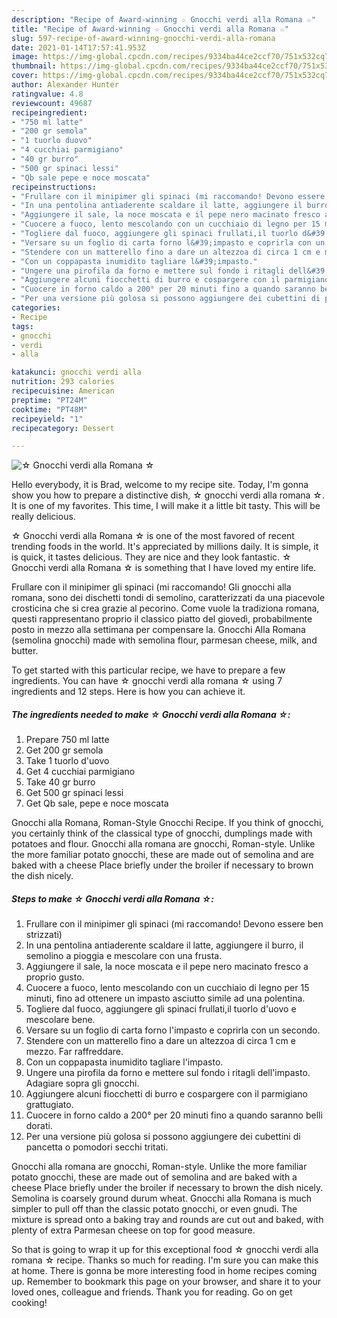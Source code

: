 ```yaml
---
description: "Recipe of Award-winning ☆ Gnocchi verdi alla Romana ☆"
title: "Recipe of Award-winning ☆ Gnocchi verdi alla Romana ☆"
slug: 597-recipe-of-award-winning-gnocchi-verdi-alla-romana
date: 2021-01-14T17:57:41.953Z
image: https://img-global.cpcdn.com/recipes/9334ba44ce2ccf70/751x532cq70/☆-gnocchi-verdi-alla-romana-☆-recipe-main-photo.jpg
thumbnail: https://img-global.cpcdn.com/recipes/9334ba44ce2ccf70/751x532cq70/☆-gnocchi-verdi-alla-romana-☆-recipe-main-photo.jpg
cover: https://img-global.cpcdn.com/recipes/9334ba44ce2ccf70/751x532cq70/☆-gnocchi-verdi-alla-romana-☆-recipe-main-photo.jpg
author: Alexander Hunter
ratingvalue: 4.8
reviewcount: 49687
recipeingredient:
- "750 ml latte"
- "200 gr semola"
- "1 tuorlo duovo"
- "4 cucchiai parmigiano"
- "40 gr burro"
- "500 gr spinaci lessi"
- "Qb sale pepe e noce moscata"
recipeinstructions:
- "Frullare con il minipimer gli spinaci (mi raccomando! Devono essere ben strizzati)"
- "In una pentolina antiaderente scaldare il latte, aggiungere il burro, il semolino a pioggia e mescolare con una frusta."
- "Aggiungere il sale, la noce moscata e il pepe nero macinato fresco a proprio gusto."
- "Cuocere a fuoco, lento mescolando con un cucchiaio di legno per 15 minuti, fino ad ottenere un impasto asciutto simile ad una polentina."
- "Togliere dal fuoco, aggiungere gli spinaci frullati,il tuorlo d&#39;uovo e mescolare bene."
- "Versare su un foglio di carta forno l&#39;impasto e coprirla con un secondo."
- "Stendere con un matterello fino a dare un altezzoa di circa 1 cm e mezzo. Far raffreddare."
- "Con un coppapasta inumidito tagliare l&#39;impasto."
- "Ungere una pirofila da forno e mettere sul fondo i ritagli dell&#39;impasto. Adagiare sopra gli gnocchi."
- "Aggiungere alcuni fiocchetti di burro e cospargere con il parmigiano grattugiato."
- "Cuocere in forno caldo a 200° per 20 minuti fino a quando saranno belli dorati."
- "Per una versione più golosa si possono aggiungere dei cubettini di pancetta o pomodori secchi tritati."
categories:
- Recipe
tags:
- gnocchi
- verdi
- alla

katakunci: gnocchi verdi alla 
nutrition: 293 calories
recipecuisine: American
preptime: "PT24M"
cooktime: "PT48M"
recipeyield: "1"
recipecategory: Dessert

---
```



![☆ Gnocchi verdi alla Romana ☆](https://img-global.cpcdn.com/recipes/9334ba44ce2ccf70/751x532cq70/☆-gnocchi-verdi-alla-romana-☆-recipe-main-photo.jpg)

Hello everybody, it is Brad, welcome to my recipe site. Today, I'm gonna show you how to prepare a distinctive dish, ☆ gnocchi verdi alla romana ☆. It is one of my favorites. This time, I will make it a little bit tasty. This will be really delicious.

☆ Gnocchi verdi alla Romana ☆ is one of the most favored of recent trending foods in the world. It's appreciated by millions daily. It is simple, it is quick, it tastes delicious. They are nice and they look fantastic. ☆ Gnocchi verdi alla Romana ☆ is something that I have loved my entire life.

Frullare con il minipimer gli spinaci (mi raccomando! Gli gnocchi alla romana, sono dei dischetti tondi di semolino, caratterizzati da una piacevole crosticina che si crea grazie al pecorino. Come vuole la tradiziona romana, questi rappresentano proprio il classico piatto del giovedì, probabilmente posto in mezzo alla settimana per compensare la. Gnocchi Alla Romana (semolina gnocchi) made with semolina flour, parmesan cheese, milk, and butter.


To get started with this particular recipe, we have to prepare a few ingredients. You can have ☆ gnocchi verdi alla romana ☆ using 7 ingredients and 12 steps. Here is how you can achieve it.

<!--inarticleads1-->

##### The ingredients needed to make ☆ Gnocchi verdi alla Romana ☆:

1. Prepare 750 ml latte
1. Get 200 gr semola
1. Take 1 tuorlo d&#39;uovo
1. Get 4 cucchiai parmigiano
1. Take 40 gr burro
1. Get 500 gr spinaci lessi
1. Get Qb sale, pepe e noce moscata


Gnocchi alla Romana, Roman-Style Gnocchi Recipe. If you think of gnocchi, you certainly think of the classical type of gnocchi, dumplings made with potatoes and flour. Gnocchi alla romana are gnocchi, Roman-style. Unlike the more familiar potato gnocchi, these are made out of semolina and are baked with a cheese Place briefly under the broiler if necessary to brown the dish nicely. 

<!--inarticleads2-->

##### Steps to make ☆ Gnocchi verdi alla Romana ☆:

1. Frullare con il minipimer gli spinaci (mi raccomando! Devono essere ben strizzati)
1. In una pentolina antiaderente scaldare il latte, aggiungere il burro, il semolino a pioggia e mescolare con una frusta.
1. Aggiungere il sale, la noce moscata e il pepe nero macinato fresco a proprio gusto.
1. Cuocere a fuoco, lento mescolando con un cucchiaio di legno per 15 minuti, fino ad ottenere un impasto asciutto simile ad una polentina.
1. Togliere dal fuoco, aggiungere gli spinaci frullati,il tuorlo d&#39;uovo e mescolare bene.
1. Versare su un foglio di carta forno l&#39;impasto e coprirla con un secondo.
1. Stendere con un matterello fino a dare un altezzoa di circa 1 cm e mezzo. Far raffreddare.
1. Con un coppapasta inumidito tagliare l&#39;impasto.
1. Ungere una pirofila da forno e mettere sul fondo i ritagli dell&#39;impasto. Adagiare sopra gli gnocchi.
1. Aggiungere alcuni fiocchetti di burro e cospargere con il parmigiano grattugiato.
1. Cuocere in forno caldo a 200° per 20 minuti fino a quando saranno belli dorati.
1. Per una versione più golosa si possono aggiungere dei cubettini di pancetta o pomodori secchi tritati.


Gnocchi alla romana are gnocchi, Roman-style. Unlike the more familiar potato gnocchi, these are made out of semolina and are baked with a cheese Place briefly under the broiler if necessary to brown the dish nicely. Semolina is coarsely ground durum wheat. Gnocchi alla Romana is much simpler to pull off than the classic potato gnocchi, or even gnudi. The mixture is spread onto a baking tray and rounds are cut out and baked, with plenty of extra Parmesan cheese on top for good measure. 

So that is going to wrap it up for this exceptional food ☆ gnocchi verdi alla romana ☆ recipe. Thanks so much for reading. I'm sure you can make this at home. There is gonna be more interesting food in home recipes coming up. Remember to bookmark this page on your browser, and share it to your loved ones, colleague and friends. Thank you for reading. Go on get cooking!
